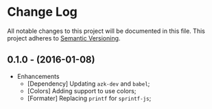 # Change Log

All notable changes to this project will be documented in this file.
This project adheres to [Semantic Versioning](http://semver.org/).

## 0.1.0 - (2016-01-08)

* Enhancements
  * [Dependency] Updating `azk-dev` and `babel`;
  * [Colors] Adding support to use colors;
  * [Formater] Replacing `printf` for `sprintf-js`;
